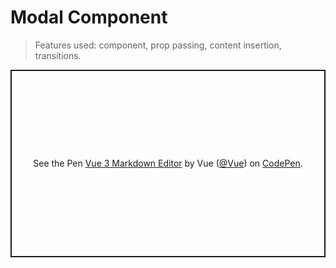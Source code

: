 # Modal Component

> Features used: component, prop passing, content insertion, transitions.

[//]: # 'TODO: wrong example shown bellow'

<p class="codepen" data-height="300" data-theme-id="39028" data-default-tab="css,result" data-user="Vue" data-slug-hash="BaKoeXe" data-preview="true" data-editable="true" style="height: 300px; box-sizing: border-box; display: flex; align-items: center; justify-content: center; border: 2px solid; margin: 1em 0; padding: 1em;" data-pen-title="Vue 3 Markdown Editor">
  <span>See the Pen <a href="https://codepen.io/team/Vue/pen/BaKoeXe">
  Vue 3 Markdown Editor</a> by Vue (<a href="https://codepen.io/Vue">@Vue</a>)
  on <a href="https://codepen.io">CodePen</a>.</span>
</p>
<script async src="https://static.codepen.io/assets/embed/ei.js"></script>
